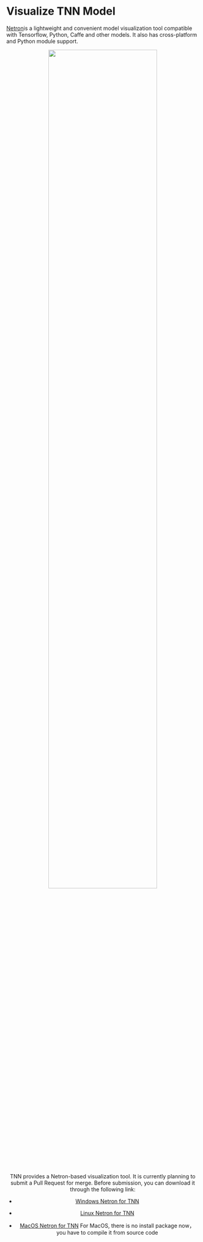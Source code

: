 # Visualize TNN Model

[Netron](https://github.com/lutzroeder/netron)is a lightweight and convenient model visualization tool compatible with Tensorflow, Python, Caffe and other models. It also has cross-platform and Python module support.

<div align=center ><img src="https://gitee.com/darren3d/tnn-resource/raw/master/doc/cn/user/resource/tnn-netron.jpg" width = "75%" height = "75%"/>

TNN provides a Netron-based visualization tool. It is currently planning to submit a Pull Request for merge. Before submission, you can download it through the following link:
* [Windows Netron for TNN](https://gitee.com/darren3d/tnn-resource/raw/master/netron/Netron%20Setup%204.1.1.exe.zip)

* [Linux Netron for TNN](https://gitee.com/darren3d/tnn-resource/raw/master/netron/Netron-4.1.1.AppImage.zip)

* [MacOS Netron for TNN](https://github.com/masterwan96/netron)
  For MacOS, there is no install package now，you have to compile it from source code
